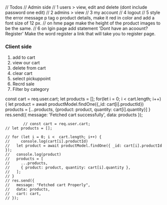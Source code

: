 // Todos
// Admin side
// 1 users > view, edit and delete (dont include password one edit)
// 2 admins > view 
// 3 my account
// 4 logout
// 5 style the error message p tag o product details, make it red in color and add a font size of 12 px.
// on hme page make the height of the product images to be the same.
// 6 on lgin page add statement 'Dont have an acoount?Register' Make the word register a link that will take you to register page.

### Client side
1. add to cart
2. view our cart
3. delete from cart
4. clear cart
5. select pickuppoint
6. Recrd sale
7. Filter by category



const cart = req.user.cart;
        let products = [];
        for(let i = 0; i < cart.length; i++){
            let product = await productModel.findOne({_id: cart[i].productId})
            products = [...products, {product: product, quantity: cart[i].quantity}]
        }
        res.send({
            message: 'Fetched cart successfully',
            data: products
        });

            // const cart = req.user.cart;
    // let products = [];

    // for (let i = 0; i <  cart.length; i++) {
    //     console.log(cart[i].productId)
    //   let product = await productModel.findOne({ _id: cart[i].productId });
    //   console.log(product)
    //   products = [
    //     ...products,
    //     { product: product, quantity: cart[i].quantity },
    //   ];
    // }
    // res.send({
    //   message: "Fetched cart Properly",
    //   data: products,
    //   cart: cart,
    // });